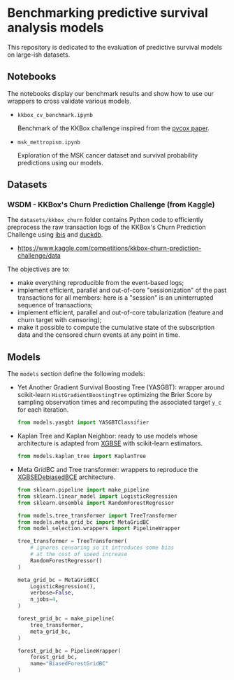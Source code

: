 # Benchmarking predictive survival analysis models

This repository is dedicated to the evaluation of predictive survival models on large-ish datasets.


## Notebooks

The notebooks display our benchmark results and show how to use our wrappers to cross validate various models.

- `kkbox_cv_benchmark.ipynb`
  
  Benchmark of the KKBox challenge inspired from the [pycox paper](https://jmlr.org/papers/volume20/18-424/18-424.pdf).
- `msk_mettropism.ipynb`
  
  Exploration of the MSK cancer dataset and survival probability predictions using our models.

## Datasets

### WSDM - KKBox's Churn Prediction Challenge (from Kaggle)

The `datasets/kkbox_churn` folder contains Python code to efficiently
preprocess the raw transaction logs of the KKBox's Churn Prediction Challenge
using [ibis](https://ibis-project.org) and [duckdb](https://duckdb.org).

- https://www.kaggle.com/competitions/kkbox-churn-prediction-challenge/data

The objectives are to:

- make everything reproducible from the event-based logs;
- implement efficient, parallel and out-of-core "sessionization" of the past
  transactions for all members: here is a "session" is an uninterrupted
  sequence of transactions;
- implement efficient, parallel and out-of-core tabularization (feature
  and churn target with censoring);
- make it possible to compute the cumulative state of the subscription data
  and the censored churn events at any point in time.

## Models

The `models` section define the following models:
- Yet Another Gradient Survival Boosting Tree (YASGBT): wrapper around scikit-learn `HistGradientBoostingTree` optimizing the Brier Score by sampling observation times and recomputing the associated target `y_c` for each iteration.
  ```python
  from models.yasgbt import YASGBTClassifier
  ```
- Kaplan Tree and Kaplan Neighbor: ready to use models whose architecture is
  adapted from [XGBSE](https://loft-br.github.io/xgboost-survival-embeddings/how_xgbse_works.html#xgbsekaplanneighbors-kaplan-meier-on-nearest-neighbors)
  with scikit-learn estimators.
  ```python
  from models.kaplan_tree import KaplanTree
  ```
- Meta GridBC and Tree transformer: wrappers to reproduce the [XGBSEDebiasedBCE](https://loft-br.github.io/xgboost-survival-embeddings/how_xgbse_works.html#xgbsedebiasedbce-logistic-regressions-time-windows-embedding-as-input) architecture.
  ```python
  from sklearn.pipeline import make_pipeline
  from sklearn.linear_model import LogisticRegression
  from sklearn.ensemble import RandomForestRegressor

  from models.tree_transformer import TreeTransformer
  from models.meta_grid_bc import MetaGridBC
  from model_selection.wrappers import PipelineWrapper

  tree_transformer = TreeTransformer(
      # ignores censoring so it introduces some bias
      # at the cost of speed increase
      RandomForestRegressor()
  )

  meta_grid_bc = MetaGridBC(
      LogisticRegression(),
      verbose=False,
      n_jobs=4,
  )

  forest_grid_bc = make_pipeline(
      tree_transformer,
      meta_grid_bc,
  )

  forest_grid_bc = PipelineWrapper(
      forest_grid_bc,
      name="BiasedForestGridBC"
  )
  ```
